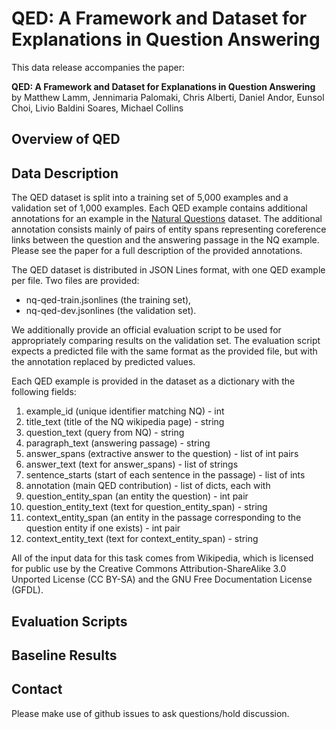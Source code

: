 # QED: A Framework and Dataset for Explanations in Question Answering

This data release accompanies the paper:

**QED: A Framework and Dataset for Explanations in Question Answering**<br>
by Matthew Lamm, Jennimaria Palomaki, Chris Alberti, Daniel Andor, Eunsol Choi, Livio Baldini Soares, Michael Collins

## Overview of QED

## Data Description

The QED dataset is split into a training set of 5,000 examples and a validation set of 1,000 examples. Each QED example contains additional annotations for an example in the [Natural Questions](https://ai.google.com/research/NaturalQuestions) dataset. The additional annotation consists mainly of pairs of entity spans representing coreference links between the question and the answering passage in the NQ example. Please see the paper for a full description of the provided annotations.

The QED dataset is distributed in JSON Lines format, with one QED example per file. Two files are provided:
* nq-qed-train.jsonlines (the training set),
* nq-qed-dev.jsonlines (the validation set).

We additionally provide an official evaluation script to be used for appropriately comparing results on the validation set. The evaluation script expects a predicted file with the same format as the provided file, but with the annotation replaced by predicted values.

Each QED example is provided in the dataset as a dictionary with the following fields:
1. example_id (unique identifier matching NQ) - int
1. title_text (title of the NQ wikipedia page) - string
1. question_text (query from NQ) - string
1. paragraph_text (answering passage) - string
1. answer_spans (extractive answer to the question) - list of int pairs
1. answer_text (text for answer_spans) - list of strings
1. sentence_starts (start of each sentence in the passage) - list of ints
1. annotation (main QED contribution) - list of dicts, each with
1. question_entity_span (an entity the question) - int pair
1. question_entity_text (text for question_entity_span) - string
1. context_entity_span (an entity in the passage corresponding to the question entity if one exists) - int pair
1. context_entity_text (text for context_entity_span) - string

All of the input data for this task comes from Wikipedia, which is licensed for public use by the Creative Commons Attribution-ShareAlike 3.0 Unported License (CC BY-SA) and the GNU Free Documentation License (GFDL).

## Evaluation Scripts

## Baseline Results

## Contact

Please make use of github issues to ask questions/hold discussion.
